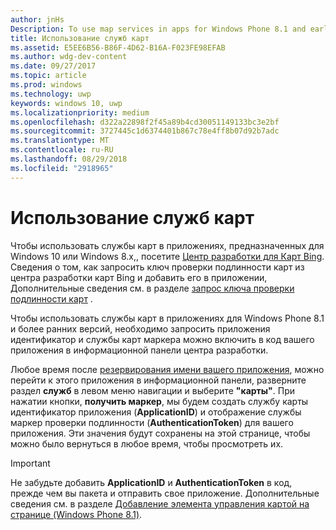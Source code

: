 ```yaml
---
author: jnHs
Description: To use map services in apps for Windows Phone 8.1 and earlier, you need a map service application ID and a token to include in your app's code. You can get this token in the Dev Center dashboard.
title: Использование служб карт
ms.assetid: E5EE6B56-B86F-4D62-B16A-F023FE98EFAB
ms.author: wdg-dev-content
ms.date: 09/27/2017
ms.topic: article
ms.prod: windows
ms.technology: uwp
keywords: windows 10, uwp
ms.localizationpriority: medium
ms.openlocfilehash: d322a22898f2f45a89b4cd30051149133bc3e2bf
ms.sourcegitcommit: 3727445c1d6374401b867c78e4ff8b07d92b7adc
ms.translationtype: MT
ms.contentlocale: ru-RU
ms.lasthandoff: 08/29/2018
ms.locfileid: "2918965"
---
```

# <a name="use-map-services"></a>Использование служб карт

Чтобы использовать службы карт в приложениях, предназначенных для Windows 10 или Windows 8.x,, посетите [Центр разработки для Карт Bing](http://go.microsoft.com/fwlink/p/?LinkId=614880). Сведения о том, как запросить ключ проверки подлинности карт из центра разработки карт Bing и добавить его в приложении, Дополнительные сведения см. в разделе [запрос ключа проверки подлинности карт](../maps-and-location/authentication-key.md) . 

Чтобы использовать службы карт в приложениях для Windows Phone 8.1 и более ранних версий, необходимо запросить приложения идентификатор и службы карт маркера можно включить в код вашего приложения в информационной панели центра разработки.

Любое время после [резервирования имени вашего приложения](create-your-app-by-reserving-a-name.md), можно перейти к этого приложения в информационной панели, разверните раздел **служб** в левом меню навигации и выберите **"карты"**. При нажатии кнопки, **получить маркер**, мы будем создать службу карты идентификатор приложения (**ApplicationID**) и отображение службы маркер проверки подлинности (**AuthenticationToken**) для вашего приложения. Эти значения будут сохранены на этой странице, чтобы можно было вернуться в любое время, чтобы просмотреть их.

> [!IMPORTANT]
> Не забудьте добавить **ApplicationID** и **AuthenticationToken** в код, прежде чем вы пакета и отправить свое приложение. Дополнительные сведения см. в разделе [Добавление элемента управления картой на странице (Windows Phone 8.1)](http://go.microsoft.com/fwlink/p/?LinkId=614882).

 

 




